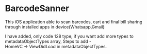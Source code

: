 # BarcodeSanner
This iOS application able to scan barcodes, cart and final bill sharing through installed apps in device(Whatsapp,Gmail)

I have added, only code 128 type, if you want add more types to metadataObjectTypes array, Steps to add -  
HomeVC -> ViewDidLoad in metadataObjectTypes.
